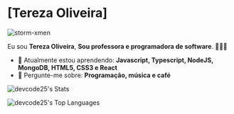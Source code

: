 # [Tereza Oliveira] 

![storm-xmen](https://user-images.githubusercontent.com/93724227/236525363-484b2022-873f-4d68-a633-3a87212363cc.gif)

Eu sou <strong>Tereza Oliveira</strong>, <strong>Sou professora e programadora de software</strong>. 👨🏻‍💻 

- 🚀 Atualmente estou aprendendo: <strong>Javascript, Typescript, NodeJS, MongoDB, HTML5, CSS3 e React </strong> 
- 💬 Pergunte-me sobre: <strong>Programação, música e café</strong>

![devcode25's Stats](https://github-readme-stats.vercel.app/api?username=devcode25&theme=synthwave&show_icons=true&hide_border=true&count_private=true)

![devcode25's Top Languages](https://github-readme-stats.vercel.app/api/top-langs/?username=devcode25&theme=synthwave&show_icons=true&hide_border=true&layout=compact)


